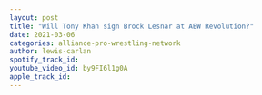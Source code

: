 ```yaml
---
layout: post
title: "Will Tony Khan sign Brock Lesnar at AEW Revolution?"
date: 2021-03-06
categories: alliance-pro-wrestling-network
author: lewis-carlan
spotify_track_id: 
youtube_video_id: by9FI6l1g0A
apple_track_id: 
---
```

